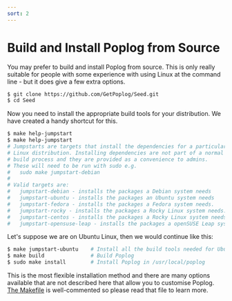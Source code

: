 ```yaml
---
sort: 2
---
```

# Build and Install Poplog from Source

You may prefer to build and install Poplog from source. This is only really suitable for people with some experience with using Linux at the command line - but it does give a few extra options.

```sh
$ git clone https://github.com/GetPoplog/Seed.git
$ cd Seed
```

Now you need to install the appropriate build tools for your distribution. We
have created a handy shortcut for this.
```sh
$ make help-jumpstart
$ make help-jumpstart
# Jumpstarts are targets that install the dependencies for a particular
# Linux distribution. Installing dependencies are not part of a normal
# build process and they are provided as a convenience to admins.
# These will need to be run with sudo e.g.
#	sudo make jumpstart-debian
#
# Valid targets are:
#   jumpstart-debian - installs the packages a Debian system needs
#   jumpstart-ubuntu - installs the packages an Ubuntu system needs
#   jumpstart-fedora - installs the packages a Fedora system needs.
#   jumpstart-rocky - installs the packages a Rocky Linux system needs.
#   jumpstart-centos - installs the packages a Rocky Linux system needs.
#   jumpstart-opensuse-leap - installs the packages a openSUSE Leap system needs.
```

Let's suppose we are on Ubuntu Linux, then we would continue like this:
```sh
$ make jumpstart-ubuntu    # Install all the build tools needed for Ubuntu
$ make build               # Build Poplog
$ sudo make install        # Install Poplog in /usr/local/poplog
```

This is the most flexible installation method and there are many options available that are not described here that allow you to customise Poplog. [The Makefile](https://github.com/GetPoplog/Seed/blob/main/Makefile) is well-commented so please read that file to learn more.